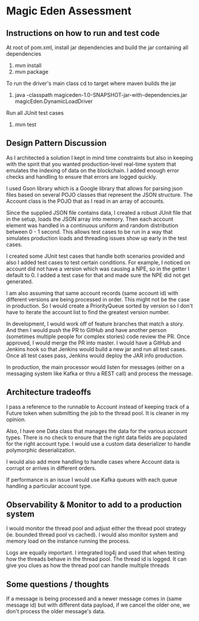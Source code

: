Magic Eden Assessment
=


Instructions on how to run and test code
-

At root of pom.xml, install jar dependencies and build the jar containing all dependencies

1) mvn install
2) mvn package

To run the driver's main class cd to target where maven builds the jar

1) java -classpath magiceden-1.0-SNAPSHOT-jar-with-dependencies.jar magicEden.DynamicLoadDriver

Run all JUnit test cases

1) mvn test

Design Pattern Discussion
-
As I architected a solution I kept in mind time constraints but also in keeping with the spirit that you
wanted production-level real-time system that emulates the indexing of data on the blockchain. I added enough
error checks and handling to ensure that errors are logged quickly.

I used Gson library which is a Google library that allows for parsing json
files based on several POJO classes that represent the JSON structure. The Account class is the POJO that as I read in
an array of accounts.

Since the supplied JSON file contains data, I created a robust JUnit file that in the setup, loads the JSON
array into memory. Then each account element was handled in a continuous uniform and random distribution
between 0 - 1 second. This allows test cases to be run in a way that simulates production loads and threading
issues show up early in the test cases.

I created some JUnit test cases that handle both scenarios provided and also I added test cases to test certain
conditions. For example, I noticed on account did not have a version which was causing a NPE, so in the getter
I default to 0. I added a test case for that and made sure the NPE did not get generated.

I am also assuming that same account records (same account id) with different versions are being processed in
order. This might not be the case in production. So I would create a PriorityQueue sorted by version so I don't have to
iterate
the account list to find the greatest version number.

In development, I would work off of feature branches that match a story. And then I would push the PR to GitHub and
have another person (sometimes multiple people for complex stories) code review the PR. Once approved, I would merge
the PR into master. I would have a GitHub and Jenkins hook so that Jenkins would build a new jar and run all test cases.
Once all test cases pass, Jenkins would deploy the JAR info production.

In production, the main processor would listen for messages (either on a messaging system like Kafka or thru a REST
call)
and process the message.

Architecture tradeoffs
-
I pass a reference to the runnable to Account instead of keeping track of a Future token when submitting the job
to the thread pool. It is cleaner in my opinion.

Also, I have one Data class that manages the data for the various account types. There is no check to ensure
that the right data fields are populated for the right account type. I would use a custom data deserializer to
handle polymorphic deserialization.

I would also add more handling to handle cases where Account data is corrupt or arrives in different orders.

If performance is an issue I would use Kafka queues with each queue handling a particular account type.

Observability & Monitor to add to a production system
-
I would monitor the thread pool and adjust either the thread pool strategy (ie. bounded thread pool vs cached). I would
also monitor system and memory load on the instance running the process.

Logs are equally important. I integrated log4j and used that when testing how the threads behave in the thread pool. The
thread id is logged. It can give you clues as how the thread pool can handle multiple threads


Some questions / thoughts
-
If a message is being processed and a newer message comes in (same message id) but with different data payload,
if we cancel the older one, we don't process the older message's data.  

